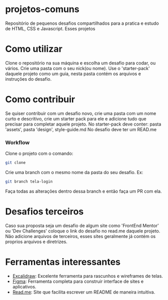 # projetos-comuns
Repositório de pequenos desafios compartilhados para a pratica e estudo de HTML, CSS e Javascript. Esses projetos 


# Como utilizar
Clone o repositório na sua máquina e escolha um desafio para codar, ou vários. Crie uma pasta com o seu nick(ou nome).
Use o 'starter-pack' daquele projeto como um guia, nesta pasta contém os arquivos e instruções do desafio.


# Como contribuir
Se quiser contribuir com um desafio novo, crie uma pasta com um nome curto e descritivo, crie um starter pack para ele e adicione tudo que precisar para completar aquele projeto.
No starter-pack deve conter: pasta 'assets', pasta 'design', style-guide.md 
No desafio deve ter um READ.me

### Workflow
Clone o projeto com o comando: 
```bash
git clone 
```

Crie uma branch com o mesmo nome da pasta do seu desafio. Ex:
```bash
git branch tela-login
```
Faça todas as alterações dentro dessa branch e então faça um PR com ela.


# Desafios terceiros
Caso sua proposta seja um desafio de algum site como 'FrontEnd Mentor' ou 'Dev Challenges' coloque o link do desafio no read.me daquele projeto. Não adicione arquivos de terceiros, esses sites geralmente já contém os proprios arquivos e diretrizes.


# Ferramentas interessantes
- [Excalidraw](https://excalidraw.com/): Excelente ferramenta para rascunhos e wireframes de telas.
- [Figma](https://www.figma.com/): Ferramenta completa para construir interface de sites e aplicativos.
- [Read.me](https://readme.so/pt): Site que facilita escrever um README de maneira intuitiva.